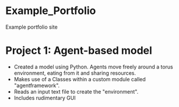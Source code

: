 # Example_Portfolio
Example portfolio site

# Project 1: Agent-based model
* Created a model using Python. Agents move freely around a torus environment, eating from it and sharing resources.
* Makes use of a Classes within a custom module called "agentframework".
* Reads an input text file to create the "environment".
* Includes rudimentary GUI
